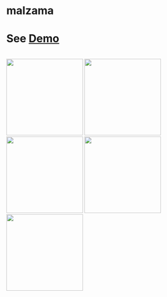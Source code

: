 # malzama
<h1>See <a href="http://kwamalzama.ml/">Demo</a> </h1>
<br>
<img src="https://user-images.githubusercontent.com/35005761/103468618-09229480-4d6c-11eb-896e-3a47f570fd59.jpg" width="200">
<img src="https://user-images.githubusercontent.com/35005761/103468619-0a53c180-4d6c-11eb-816d-8335263f578a.jpg" width="200">
<img src="https://user-images.githubusercontent.com/35005761/103468620-0aec5800-4d6c-11eb-8a70-2b54cba948ff.jpg" width="200">
<img src="https://user-images.githubusercontent.com/35005761/103468621-0aec5800-4d6c-11eb-943a-c20617373542.jpg" width="200">
<img src="https://user-images.githubusercontent.com/35005761/103468622-0b84ee80-4d6c-11eb-8d08-4ee74d079295.jpg" width="200">

